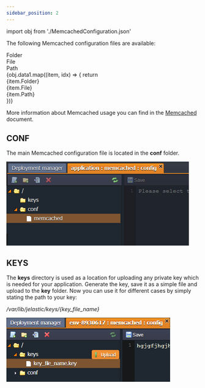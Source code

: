 ```yaml
---
sidebar_position: 2
---
```




import obj from './MemcachedConfiguration.json'

The following Memcached configuration files are available:

<div style={{
        width: '100%',
        margin: '0 0 5rem 0',
        borderRadius: '7px',
        overflow: 'hidden',
    }} >
    <div>
        <div style={{
            width: '100%',
            height: 'auto',
            border: '1px solid var(--ifm-toc-border-color)',
            display: 'grid', 
            fontWeight: '500',
            color: 'var(--table-color-primary)',
            background: 'var(--table-bg-primary-t2)', 
            gridTemplateColumns: '1fr 2fr 1fr',
            overflow: 'hidden',
        }}>
            <div style={{
                display: 'flex', 
                alignItems: 'center', 
                justifyContent: 'center',
                padding: '20px',
                wordBreak: 'break-all',
                borderRight: '1px solid var(--ifm-toc-border-color)',
            }}>
                Folder
            </div>
            <div style={{
                display: 'flex', 
                alignItems: 'center', 
                justifyContent: 'center',
                padding: '20px',
                borderRight: '1px solid var(--ifm-toc-border-color)',
                wordBreak: 'break-all'
            }}>
               File
            </div>
            <div style={{
                display: 'flex', 
                alignItems: 'center', 
                justifyContent: 'center',
                padding: '20px',
                borderRight: '1px solid var(--ifm-toc-border-color)',
                wordBreak: 'break-all'
            }}>
                Path
            </div> 
        </div>
        {obj.data1.map((item, idx) => {
          return <div key={idx} style={{
            width: '100%',
            height: 'auto',
            border: '1px solid var(--ifm-toc-border-color)',
            display: 'grid', 
            gridTemplateColumns: '1fr 2fr 1fr',
            fontWeight: '400',
        }}>
            <div style={{
                padding: '20px',
                borderRight: '1px solid var(--ifm-toc-border-color)',
                background: 'var(--table-bg-primary-t1)',
                display: 'flex', 
                alignItems: 'center', 
                justifyContent: 'flex-start',
                wordBreak: 'break-all',
                padding: '20px',
            }}>
                {item.Folder}
            </div>
            <div style={{
                padding: '20px',
                wordBreak: 'break-all'
            }}>
                {item.File}
            </div>
            <div style={{
                wordBreak: 'break-all',
                 padding: '20px',
            }}>
                {item.Path}
            </div>
        </div> 
        })}
    </div> 
</div>

More information about Memcached usage you can find in the [Memcached](/docs/Memcached/Memcached%20System) document.

## CONF

The main Memcached configuration file is located in the **conf** folder.

<div style={{
    display:'flex',
    justifyContent: 'center',
    margin: '0 0 1rem 0'
}}>

![Locale Dropdown](./img/MemcachedConfiguration/conf.png)

</div>

## KEYS

The **keys** directory is used as a location for uploading any private key which is needed for your application.
Generate the key, save it as a simple file and upload to the **key** folder.
Now you can use it for different cases by simply stating the path to your key:

_/var/lib/jelastic/keys/{key_file_name}_

<div style={{
    display:'flex',
    justifyContent: 'center',
    margin: '0 0 1rem 0'
}}>

![Locale Dropdown](./img/MemcachedConfiguration/memcached-key.png)

</div>